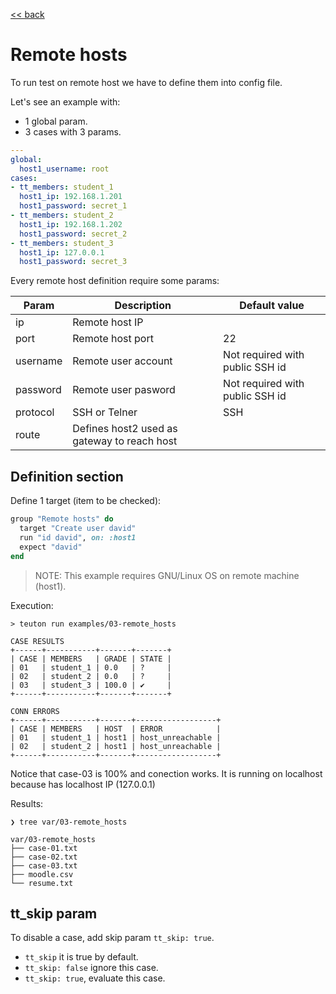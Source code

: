[<< back](README.md)

# Remote hosts

To run test on remote host we have to define them into config file.

Let's see an example with:
* 1 global param.
* 3 cases with 3 params.

```yaml
---
global:
  host1_username: root
cases:
- tt_members: student_1
  host1_ip: 192.168.1.201
  host1_password: secret_1
- tt_members: student_2
  host1_ip: 192.168.1.202
  host1_password: secret_2
- tt_members: student_3
  host1_ip: 127.0.0.1
  host1_password: secret_3
```

Every remote host definition require some params:

| Param | Description    | Default value |
| ----- | -------------- | ------------- |
| ip    | Remote host IP | |
| port  | Remote host port | 22 |
| username | Remote user account | Not required with public SSH id |
| password | Remote user pasword | Not required with public SSH id |
| protocol | SSH or Telner | SSH |
| route | Defines host2 used as gateway to reach host | |

## Definition section

Define 1 target (item to be checked):

```ruby
group "Remote hosts" do
  target "Create user david"
  run "id david", on: :host1
  expect "david"
end
```

> NOTE: This example requires GNU/Linux OS on remote machine (host1).

Execution:

```
> teuton run examples/03-remote_hosts

CASE RESULTS
+------+-----------+-------+-------+
| CASE | MEMBERS   | GRADE | STATE |
| 01   | student_1 | 0.0   | ?     |
| 02   | student_2 | 0.0   | ?     |
| 03   | student_3 | 100.0 | ✔     |
+------+-----------+-------+-------+

CONN ERRORS
+------+-----------+-------+------------------+
| CASE | MEMBERS   | HOST  | ERROR            |
| 01   | student_1 | host1 | host_unreachable |
| 02   | student_2 | host1 | host_unreachable |
+------+-----------+-------+------------------+
```

Notice that case-03 is 100% and conection works. It is running on localhost because has localhost IP (127.0.0.1)

Results:

```
❯ tree var/03-remote_hosts

var/03-remote_hosts
├── case-01.txt
├── case-02.txt
├── case-03.txt
├── moodle.csv
└── resume.txt
```

## tt_skip param

To disable a case, add skip param `tt_skip: true`.
* `tt_skip` it is true by default.
* `tt_skip: false` ignore this case.
* `tt_skip: true`, evaluate this case.
